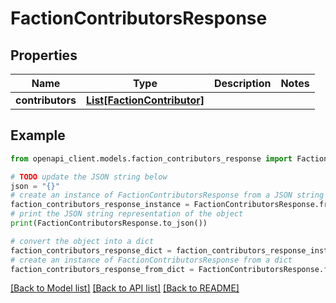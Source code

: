# FactionContributorsResponse


## Properties

Name | Type | Description | Notes
------------ | ------------- | ------------- | -------------
**contributors** | [**List[FactionContributor]**](FactionContributor.md) |  | 

## Example

```python
from openapi_client.models.faction_contributors_response import FactionContributorsResponse

# TODO update the JSON string below
json = "{}"
# create an instance of FactionContributorsResponse from a JSON string
faction_contributors_response_instance = FactionContributorsResponse.from_json(json)
# print the JSON string representation of the object
print(FactionContributorsResponse.to_json())

# convert the object into a dict
faction_contributors_response_dict = faction_contributors_response_instance.to_dict()
# create an instance of FactionContributorsResponse from a dict
faction_contributors_response_from_dict = FactionContributorsResponse.from_dict(faction_contributors_response_dict)
```
[[Back to Model list]](../README.md#documentation-for-models) [[Back to API list]](../README.md#documentation-for-api-endpoints) [[Back to README]](../README.md)


